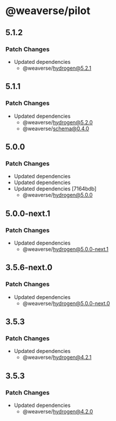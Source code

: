 # @weaverse/pilot

## 5.1.2

### Patch Changes

- Updated dependencies
  - @weaverse/hydrogen@5.2.1

## 5.1.1

### Patch Changes

- Updated dependencies
  - @weaverse/hydrogen@5.2.0
  - @weaverse/schema@0.4.0

## 5.0.0

### Patch Changes

- Updated dependencies
- Updated dependencies
- Updated dependencies [7164bdb]
  - @weaverse/hydrogen@5.0.0

## 5.0.0-next.1

### Patch Changes

- Updated dependencies
  - @weaverse/hydrogen@5.0.0-next.1

## 3.5.6-next.0

### Patch Changes

- Updated dependencies
  - @weaverse/hydrogen@5.0.0-next.0

## 3.5.3

### Patch Changes

- Updated dependencies
  - @weaverse/hydrogen@4.2.1

## 3.5.3

### Patch Changes

- Updated dependencies
  - @weaverse/hydrogen@4.2.0
